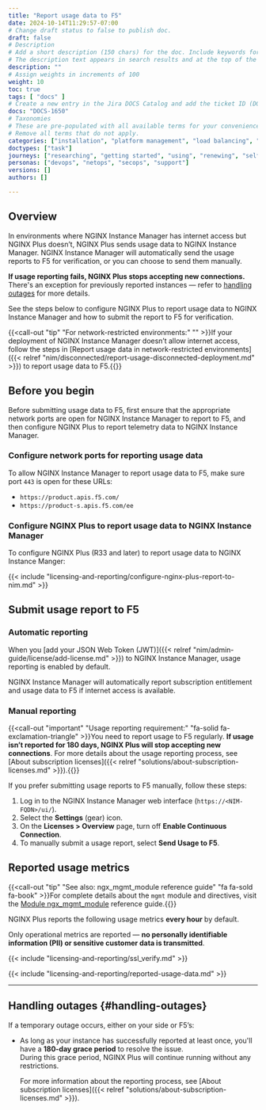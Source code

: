 ```yaml
---
title: "Report usage data to F5"
date: 2024-10-14T11:29:57-07:00
# Change draft status to false to publish doc.
draft: false
# Description
# Add a short description (150 chars) for the doc. Include keywords for SEO. 
# The description text appears in search results and at the top of the doc.
description: ""
# Assign weights in increments of 100
weight: 10
toc: true
tags: [ "docs" ]
# Create a new entry in the Jira DOCS Catalog and add the ticket ID (DOCS-<number>) below
docs: "DOCS-1650"
# Taxonomies
# These are pre-populated with all available terms for your convenience.
# Remove all terms that do not apply.
categories: ["installation", "platform management", "load balancing", "api management", "service mesh", "security", "analytics"]
doctypes: ["task"]
journeys: ["researching", "getting started", "using", "renewing", "self service"]
personas: ["devops", "netops", "secops", "support"]
versions: []
authors: []

---
```


## Overview

In environments where NGINX Instance Manager has internet access but NGINX Plus doesn’t, NGINX Plus sends usage data to NGINX Instance Manager. NGINX Instance Manager will automatically send the usage reports to F5 for verification, or you can choose to send them manually.

**If usage reporting fails, NGINX Plus stops accepting new connections.** There's an exception for previously reported instances — refer to [handling outages](#handling-outages) for more details.

See the steps below to configure NGINX Plus to report usage data to NGINX Instance Manager and how to submit the report to F5 for verification.

{{<call-out "tip" "For network-restricted environments:" "" >}}If your deployment of NGINX Instance Manager doesn’t allow internet access, follow the steps in [Report usage data in network-restricted environments]({{< relref "nim/disconnected/report-usage-disconnected-deployment.md" >}}) to report usage data to F5.{{</call-out>}}

## Before you begin

Before submitting usage data to F5, first ensure that the appropriate network ports are open for NGINX Instance Manager to report to F5, and then configure NGINX Plus to report telemetry data to NGINX Instance Manager.

### Configure network ports for reporting usage data

To allow NGINX Instance Manager to report usage data to F5, make sure port `443` is open for these URLs:

- `https://product.apis.f5.com/`
- `https://product-s.apis.f5.com/ee`

### Configure NGINX Plus to report usage data to NGINX Instance Manager

To configure NGINX Plus (R33 and later) to report usage data to NGINX Instance Manger:

{{< include "licensing-and-reporting/configure-nginx-plus-report-to-nim.md" >}}

## Submit usage report to F5

### Automatic reporting

When you [add your JSON Web Token (JWT)]({{< relref "nim/admin-guide/license/add-license.md" >}}) to NGINX Instance Manager, usage reporting is enabled by default.

NGINX Instance Manager will automatically report subscription entitlement and usage data to F5 if internet access is available.

### Manual reporting

{{<call-out "important" "Usage reporting requirement:" "fa-solid fa-exclamation-triangle" >}}You need to report usage to F5 regularly. **If usage isn’t reported for 180 days, NGINX Plus will stop accepting new connections**. For more details about the usage reporting process, see [About subscription licenses]({{< relref "solutions/about-subscription-licenses.md" >}}).{{</call-out>}}

If you prefer submitting usage reports to F5 manually, follow these steps:

1. Log in to the NGINX Instance Manager web interface (`https://<NIM-FQDN>/ui/`).
2. Select the **Settings** (gear) icon.
3. On the **Licenses > Overview** page, turn off **Enable Continuous Connection**.
4. To manually submit a usage report, select **Send Usage to F5**.


## Reported usage metrics

{{<call-out "tip" "See also: ngx_mgmt_module reference guide" "fa fa-sold fa-book" >}}For complete details about the `mgmt` module and directives, visit the [Module ngx_mgmt_module](https://nginx.org/en/docs/ngx_mgmt_module.html) reference guide.{{</call-out>}}

NGINX Plus reports the following usage metrics **every hour** by default.

Only operational metrics are reported — **no personally identifiable information (PII) or sensitive customer data is transmitted**.

{{< include "licensing-and-reporting/ssl_verify.md" >}}

{{< include "licensing-and-reporting/reported-usage-data.md" >}}

---

## Handling outages {#handling-outages}

If a temporary outage occurs, either on your side or F5’s:

- As long as your instance has successfully reported at least once, you'll have a **180-day grace period** to resolve the issue.  
  During this grace period, NGINX Plus will continue running without any restrictions. 
  
  For more information about the reporting process, see [About subscription licenses]({{< relref "solutions/about-subscription-licenses.md" >}}).